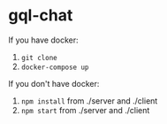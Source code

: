 # gql-chat

If you have docker:

1. `git clone`
2. `docker-compose up`

If you don't have docker:

1. `npm install` from ./server and ./client
2. `npm start` from ./server and ./client
